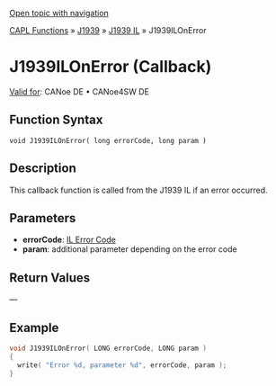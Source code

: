 [Open topic with navigation](../../../../../../CANoeDEFamily.htm#Topics/CAPLFunctions/J1939/J1939InteractionLayer/Functions/CAPLfunctionJ1939ILOnError.md)

[CAPL Functions](../../../CAPLfunctions.md) » [J1939](../../CAPLfunctionsJ1939StartPage.md) » [J1939 IL](../CAPLfunctionsJ1939ILOverview.md) » J1939ILOnError

# J1939ILOnError (Callback)

[Valid for](../../../../Shared/FeatureAvailability.md):  CANoe DE • CANoe4SW DE

## Function Syntax

```plaintext
void J1939ILOnError( long errorCode, long param )
```

## Description

This callback function is called from the J1939 IL if an error occurred.

## Parameters

- **errorCode**: [IL Error Code](../../../CAPLfunctionsISOj1939ErrorCodes.md)
- **param**: additional parameter depending on the error code

## Return Values

—

## Example

```c
void J1939ILOnError( LONG errorCode, LONG param )
{
  write( "Error %d, parameter %d", errorCode, param );
}
```
